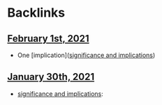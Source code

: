 
# Backlinks
## [February 1st, 2021](<February 1st, 2021.md>)
- One [implication]([significance and implications](<significance and implications.md>))

## [January 30th, 2021](<January 30th, 2021.md>)
- [significance and implications](<significance and implications.md>):

